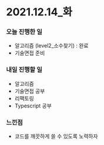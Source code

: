 # 2021.12.14\_화

### 오늘 진행한 일

- 알고리즘 (level2\_소수찾기) : 완료
- 기술면접 준비

### 내일 진행할 일

- 알고리즘
- 기술면접 공부
- 리팩토링
- Typescript 공부

### 느낀점

- 코드를 깨끗하게 쓸 수 있도록 노력하자
